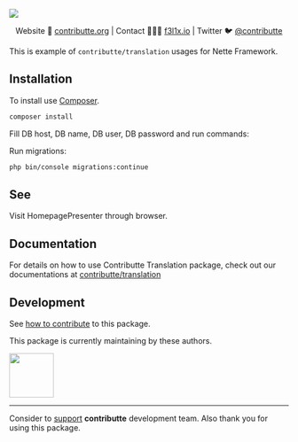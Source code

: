 ![](https://heatbadger.now.sh/github/readme/contributte/translation/)

<p align=center>
Website 🚀 <a href="https://contributte.org">contributte.org</a> | Contact 👨🏻‍💻 <a href="https://f3l1x.io">f3l1x.io</a> | Twitter 🐦 <a href="https://twitter.com/contributte">@contributte</a>
</p>

This is example of `contributte/translation` usages for Nette Framework.

## Installation

To install use [Composer](https://getcomposer.org).

```bash
composer install
```

Fill DB host, DB name, DB user, DB password and run commands:

Run migrations:

```bash
php bin/console migrations:continue
```

## See

Visit HomepagePresenter through browser.

## Documentation

For details on how to use Contributte Translation package, check out our documentations at [contributte/translation](https://contributte.org/packages/contributte/translation.html)


## Development

See [how to contribute](https://contributte.org/contributing.html) to this package.

This package is currently maintaining by these authors.

<a href="https://github.com/petrparolek">
  <img width="80" height="80" src="https://avatars2.githubusercontent.com/u/6066243?v=3&s=80">
</a>

-----

Consider to [support](https://contributte.org/partners) **contributte** development team.
Also thank you for using this package.
